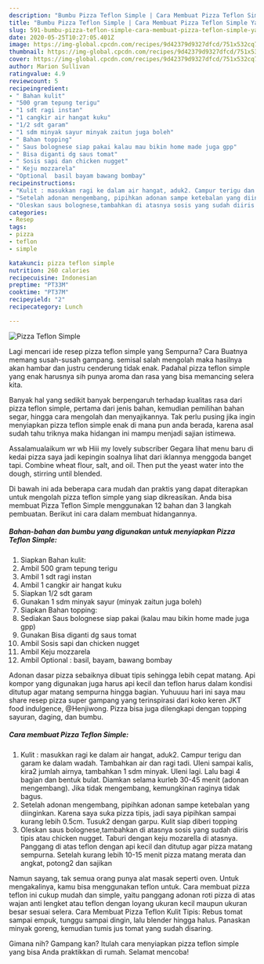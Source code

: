 ```yaml
---
description: "Bumbu Pizza Teflon Simple | Cara Membuat Pizza Teflon Simple Yang Enak Dan Lezat"
title: "Bumbu Pizza Teflon Simple | Cara Membuat Pizza Teflon Simple Yang Enak Dan Lezat"
slug: 591-bumbu-pizza-teflon-simple-cara-membuat-pizza-teflon-simple-yang-enak-dan-lezat
date: 2020-05-25T10:27:05.401Z
image: https://img-global.cpcdn.com/recipes/9d42379d9327dfcd/751x532cq70/pizza-teflon-simple-foto-resep-utama.jpg
thumbnail: https://img-global.cpcdn.com/recipes/9d42379d9327dfcd/751x532cq70/pizza-teflon-simple-foto-resep-utama.jpg
cover: https://img-global.cpcdn.com/recipes/9d42379d9327dfcd/751x532cq70/pizza-teflon-simple-foto-resep-utama.jpg
author: Marion Sullivan
ratingvalue: 4.9
reviewcount: 5
recipeingredient:
- " Bahan kulit"
- "500 gram tepung terigu"
- "1 sdt ragi instan"
- "1 cangkir air hangat kuku"
- "1/2 sdt garam"
- "1 sdm minyak sayur minyak zaitun juga boleh"
- " Bahan topping"
- " Saus bolognese siap pakai kalau mau bikin home made juga gpp"
- " Bisa diganti dg saus tomat"
- " Sosis sapi dan chicken nugget"
- " Keju mozzarela"
- "Optional  basil bayam bawang bombay"
recipeinstructions:
- "Kulit : masukkan ragi ke dalam air hangat, aduk2. Campur terigu dan garam ke dalam wadah. Tambahkan air dan ragi tadi. Uleni sampai kalis, kira2 jumlah airnya, tambahkan 1 sdm minyak. Uleni lagi. Lalu bagi 4 bagian dan bentuk bulat. Diamkan selama kurleb 30-45 menit (adonan mengembang). Jika tidak mengembang, kemungkinan raginya tidak bagus."
- "Setelah adonan mengembang, pipihkan adonan sampe ketebalan yang diinginkan. Karena saya suka pizza tipis, jadi saya pipihkan sampai kurang lebih 0.5cm. Tusuk2 dengan garpu. Kulit siap diberi topping"
- "Oleskan saus bolognese,tambahkan di atasnya sosis yang sudah diiris tipis atau chicken nugget. Taburi dengan keju mozarella di atasnya. Panggang di atas teflon dengan api kecil dan ditutup agar pizza matang sempurna. Setelah kurang lebih 10-15 menit pizza matang merata dan angkat, potong2 dan sajikan"
categories:
- Resep
tags:
- pizza
- teflon
- simple

katakunci: pizza teflon simple 
nutrition: 260 calories
recipecuisine: Indonesian
preptime: "PT33M"
cooktime: "PT37M"
recipeyield: "2"
recipecategory: Lunch

---
```



![Pizza Teflon Simple](https://img-global.cpcdn.com/recipes/9d42379d9327dfcd/751x532cq70/pizza-teflon-simple-foto-resep-utama.jpg)

Lagi mencari ide resep pizza teflon simple yang Sempurna? Cara Buatnya memang susah-susah gampang. semisal salah mengolah maka hasilnya akan hambar dan justru cenderung tidak enak. Padahal pizza teflon simple yang enak harusnya sih punya aroma dan rasa yang bisa memancing selera kita.

Banyak hal yang sedikit banyak berpengaruh terhadap kualitas rasa dari pizza teflon simple, pertama dari jenis bahan, kemudian pemilihan bahan segar, hingga cara mengolah dan menyajikannya. Tak perlu pusing jika ingin menyiapkan pizza teflon simple enak di mana pun anda berada, karena asal sudah tahu triknya maka hidangan ini mampu menjadi sajian istimewa.

Assalamualaikum wr wb Hiii my lovely subscriber Gegara lihat menu baru di kedai pizza saya jadi kepingin soalnya lihat dari iklannya menggoda banget tapi. Combine wheat flour, salt, and oil. Then put the yeast water into the dough, stirring until blended.


Di bawah ini ada beberapa cara mudah dan praktis yang dapat diterapkan untuk mengolah pizza teflon simple yang siap dikreasikan. Anda bisa membuat Pizza Teflon Simple menggunakan 12 bahan dan 3 langkah pembuatan. Berikut ini cara dalam membuat hidangannya.

<!--inarticleads1-->

##### Bahan-bahan dan bumbu yang digunakan untuk menyiapkan Pizza Teflon Simple:

1. Siapkan  Bahan kulit:
1. Ambil 500 gram tepung terigu
1. Ambil 1 sdt ragi instan
1. Ambil 1 cangkir air hangat kuku
1. Siapkan 1/2 sdt garam
1. Gunakan 1 sdm minyak sayur (minyak zaitun juga boleh)
1. Siapkan  Bahan topping:
1. Sediakan  Saus bolognese siap pakai (kalau mau bikin home made juga gpp)
1. Gunakan  Bisa diganti dg saus tomat
1. Ambil  Sosis sapi dan chicken nugget
1. Ambil  Keju mozzarela
1. Ambil Optional : basil, bayam, bawang bombay


Adonan dasar pizza sebaiknya dibuat tipis sehingga lebih cepat matang. Api kompor yang digunakan juga harus api kecil dan teflon harus dalam kondisi ditutup agar matang sempurna hingga bagian. Yuhuuuu hari ini saya mau share resep pizza super gampang yang terinspirasi dari koko keren JKT food indulgence, @Henjiwong. Pizza bisa juga dilengkapi dengan topping sayuran, daging, dan bumbu. 

<!--inarticleads2-->

##### Cara membuat Pizza Teflon Simple:

1. Kulit : masukkan ragi ke dalam air hangat, aduk2. Campur terigu dan garam ke dalam wadah. Tambahkan air dan ragi tadi. Uleni sampai kalis, kira2 jumlah airnya, tambahkan 1 sdm minyak. Uleni lagi. Lalu bagi 4 bagian dan bentuk bulat. Diamkan selama kurleb 30-45 menit (adonan mengembang). Jika tidak mengembang, kemungkinan raginya tidak bagus.
1. Setelah adonan mengembang, pipihkan adonan sampe ketebalan yang diinginkan. Karena saya suka pizza tipis, jadi saya pipihkan sampai kurang lebih 0.5cm. Tusuk2 dengan garpu. Kulit siap diberi topping
1. Oleskan saus bolognese,tambahkan di atasnya sosis yang sudah diiris tipis atau chicken nugget. Taburi dengan keju mozarella di atasnya. Panggang di atas teflon dengan api kecil dan ditutup agar pizza matang sempurna. Setelah kurang lebih 10-15 menit pizza matang merata dan angkat, potong2 dan sajikan


Namun sayang, tak semua orang punya alat masak seperti oven. Untuk mengakalinya, kamu bisa menggunakan teflon untuk. Cara membuat pizza teflon ini cukup mudah dan simple, yaitu panggang adonan roti pizza di atas wajan anti lengket atau teflon dengan loyang ukuran kecil maupun ukuran besar sesuai selera. Cara Membuat Pizza Teflon Kulit Tipis: Rebus tomat sampai empuk, tunggu sampai dingin, lalu blender hingga halus. Panaskan minyak goreng, kemudian tumis jus tomat yang sudah disaring. 

Gimana nih? Gampang kan? Itulah cara menyiapkan pizza teflon simple yang bisa Anda praktikkan di rumah. Selamat mencoba!

